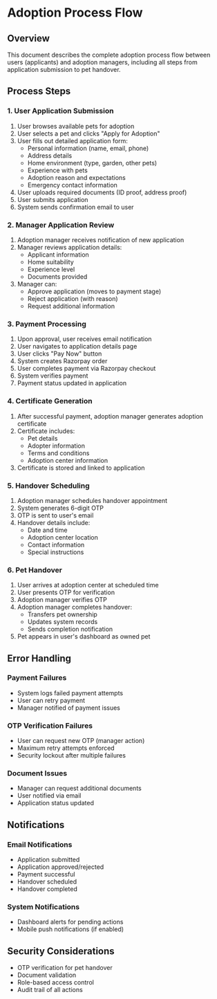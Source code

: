 # Adoption Process Flow

## Overview
This document describes the complete adoption process flow between users (applicants) and adoption managers, including all steps from application submission to pet handover.

## Process Steps

### 1. User Application Submission
1. User browses available pets for adoption
2. User selects a pet and clicks "Apply for Adoption"
3. User fills out detailed application form:
   - Personal information (name, email, phone)
   - Address details
   - Home environment (type, garden, other pets)
   - Experience with pets
   - Adoption reason and expectations
   - Emergency contact information
4. User uploads required documents (ID proof, address proof)
5. User submits application
6. System sends confirmation email to user

### 2. Manager Application Review
1. Adoption manager receives notification of new application
2. Manager reviews application details:
   - Applicant information
   - Home suitability
   - Experience level
   - Documents provided
3. Manager can:
   - Approve application (moves to payment stage)
   - Reject application (with reason)
   - Request additional information

### 3. Payment Processing
1. Upon approval, user receives email notification
2. User navigates to application details page
3. User clicks "Pay Now" button
4. System creates Razorpay order
5. User completes payment via Razorpay checkout
6. System verifies payment
7. Payment status updated in application

### 4. Certificate Generation
1. After successful payment, adoption manager generates adoption certificate
2. Certificate includes:
   - Pet details
   - Adopter information
   - Terms and conditions
   - Adoption center information
3. Certificate is stored and linked to application

### 5. Handover Scheduling
1. Adoption manager schedules handover appointment
2. System generates 6-digit OTP
3. OTP is sent to user's email
4. Handover details include:
   - Date and time
   - Adoption center location
   - Contact information
   - Special instructions

### 6. Pet Handover
1. User arrives at adoption center at scheduled time
2. User presents OTP for verification
3. Adoption manager verifies OTP
4. Adoption manager completes handover:
   - Transfers pet ownership
   - Updates system records
   - Sends completion notification
5. Pet appears in user's dashboard as owned pet

## Error Handling

### Payment Failures
- System logs failed payment attempts
- User can retry payment
- Manager notified of payment issues

### OTP Verification Failures
- User can request new OTP (manager action)
- Maximum retry attempts enforced
- Security lockout after multiple failures

### Document Issues
- Manager can request additional documents
- User notified via email
- Application status updated

## Notifications

### Email Notifications
- Application submitted
- Application approved/rejected
- Payment successful
- Handover scheduled
- Handover completed

### System Notifications
- Dashboard alerts for pending actions
- Mobile push notifications (if enabled)

## Security Considerations
- OTP verification for pet handover
- Document validation
- Role-based access control
- Audit trail of all actions